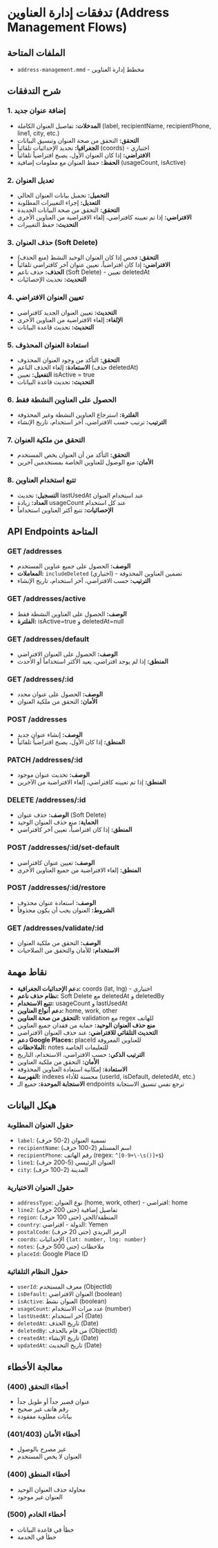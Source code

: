 # تدفقات إدارة العناوين (Address Management Flows)

## الملفات المتاحة
- `address-management.mmd` - مخطط إدارة العناوين

## شرح التدفقات

### 1. إضافة عنوان جديد
- **المدخلات:** تفاصيل العنوان الكاملة (label, recipientName, recipientPhone, line1, city, etc.)
- **التحقق:** التحقق من صحة العنوان وتنسيق البيانات
- **الجغرافيا:** تحديد الإحداثيات تلقائياً (coords) - اختياري
- **الافتراضي:** إذا كان العنوان الأول، يصبح افتراضياً تلقائياً
- **الحفظ:** حفظ العنوان مع معلومات إضافية (usageCount, isActive)

### 2. تعديل العنوان
- **التحميل:** تحميل بيانات العنوان الحالي
- **التعديل:** إجراء التغييرات المطلوبة
- **التحقق:** التحقق من صحة البيانات الجديدة
- **الافتراضي:** إذا تم تعيينه كافتراضي، إلغاء الافتراضية من العناوين الأخرى
- **التحديث:** حفظ التغييرات

### 3. حذف العنوان (Soft Delete)
- **التحقق:** فحص إذا كان العنوان الوحيد النشط (منع الحذف)
- **الافتراضي:** إذا كان افتراضياً، تعيين عنوان آخر كافتراضي تلقائياً
- **الحذف:** حذف ناعم (Soft Delete) - تعيين deletedAt
- **التحديث:** تحديث الإحصائيات

### 4. تعيين العنوان الافتراضي
- **التحديث:** تعيين العنوان الجديد كافتراضي
- **الإلغاء:** إلغاء الافتراضية من العناوين الأخرى
- **التحديث:** تحديث قاعدة البيانات

### 5. استعادة العنوان المحذوف
- **التحقق:** التأكد من وجود العنوان المحذوف
- **الاستعادة:** إلغاء الحذف الناعم (حذف deletedAt)
- **التفعيل:** تعيين isActive = true
- **التحديث:** تحديث قاعدة البيانات

### 6. الحصول على العناوين النشطة فقط
- **الفلترة:** استرجاع العناوين النشطة وغير المحذوفة
- **الترتيب:** ترتيب حسب الافتراضي، آخر استخدام، تاريخ الإنشاء

### 7. التحقق من ملكية العنوان
- **التحقق:** التأكد من أن العنوان يخص المستخدم
- **الأمان:** منع الوصول للعناوين الخاصة بمستخدمين آخرين

### 8. تتبع استخدام العناوين
- **التسجيل:** تحديث lastUsedAt عند استخدام العنوان
- **العداد:** زيادة usageCount عند كل استخدام
- **الإحصائيات:** تتبع أكثر العناوين استخداماً

## API Endpoints المتاحة

### GET /addresses
- **الوصف:** الحصول على جميع عناوين المستخدم
- **المعاملات:** `includeDeleted` (اختياري) - تضمين العناوين المحذوفة
- **الترتيب:** حسب الافتراضي، آخر استخدام، تاريخ الإنشاء

### GET /addresses/active
- **الوصف:** الحصول على العناوين النشطة فقط
- **الفلترة:** isActive=true و deletedAt=null

### GET /addresses/default
- **الوصف:** الحصول على العنوان الافتراضي
- **المنطق:** إذا لم يوجد افتراضي، يعيد الأكثر استخداماً أو الأحدث

### GET /addresses/:id
- **الوصف:** الحصول على عنوان محدد
- **الأمان:** التحقق من ملكية العنوان

### POST /addresses
- **الوصف:** إنشاء عنوان جديد
- **المنطق:** إذا كان الأول، يصبح افتراضياً تلقائياً

### PATCH /addresses/:id
- **الوصف:** تحديث عنوان موجود
- **المنطق:** إذا تم تعيينه كافتراضي، إلغاء الافتراضية من الآخرين

### DELETE /addresses/:id
- **الوصف:** حذف عنوان (Soft Delete)
- **الحماية:** منع حذف العنوان الوحيد
- **المنطق:** إذا كان افتراضياً، تعيين آخر كافتراضي

### POST /addresses/:id/set-default
- **الوصف:** تعيين عنوان كافتراضي
- **المنطق:** إلغاء الافتراضية من جميع العناوين الأخرى

### POST /addresses/:id/restore
- **الوصف:** استعادة عنوان محذوف
- **الشروط:** العنوان يجب أن يكون محذوفاً

### GET /addresses/validate/:id
- **الوصف:** التحقق من ملكية العنوان
- **الاستخدام:** للأمان والتحقق من الصلاحيات

## نقاط مهمة
- **دعم الإحداثيات الجغرافية:** coords (lat, lng) - اختياري
- **نظام حذف ناعم:** Soft Delete مع deletedAt و deletedBy
- **تتبع الاستخدام:** usageCount و lastUsedAt
- **دعم أنواع العناوين:** home, work, other
- **التحقق من صحة العناوين:** validation مع regex للهاتف
- **منع حذف العنوان الوحيد:** حماية من فقدان جميع العناوين
- **التحديث التلقائي للافتراضي:** عند حذف العنوان الافتراضي
- **دعم Google Places:** placeId للعناوين المعروفة
- **الملاحظات:** notes للتعليمات الخاصة
- **الترتيب الذكي:** حسب الافتراضي، الاستخدام، التاريخ
- **الأمان:** التحقق من ملكية العناوين
- **الاستعادة:** إمكانية استعادة العناوين المحذوفة
- **الفهرسة:** indexes محسنة للأداء (userId, isDefault, deletedAt, etc.)
- **الاستجابة الموحدة:** جميع الـ endpoints ترجع نفس تنسيق الاستجابة

## هيكل البيانات

### حقول العنوان المطلوبة
- `label`: تسمية العنوان (2-50 حرف)
- `recipientName`: اسم المستلم (2-100 حرف)
- `recipientPhone`: رقم الهاتف (regex: `^[0-9+\-\s()]+$`)
- `line1`: العنوان الرئيسي (5-200 حرف)
- `city`: المدينة (2-100 حرف)

### حقول العنوان الاختيارية
- `addressType`: نوع العنوان (home, work, other) - افتراضي: home
- `line2`: تفاصيل إضافية (حتى 200 حرف)
- `region`: المنطقة/الحي (حتى 100 حرف)
- `country`: الدولة - افتراضي: Yemen
- `postalCode`: الرمز البريدي (حتى 20 حرف)
- `coords`: الإحداثيات `{lat: number, lng: number}`
- `notes`: ملاحظات (حتى 500 حرف)
- `placeId`: Google Place ID

### حقول النظام التلقائية
- `userId`: معرف المستخدم (ObjectId)
- `isDefault`: العنوان الافتراضي (boolean)
- `isActive`: العنوان نشط (boolean)
- `usageCount`: عدد مرات الاستخدام (number)
- `lastUsedAt`: آخر استخدام (Date)
- `deletedAt`: تاريخ الحذف (Date)
- `deletedBy`: من قام بالحذف (ObjectId)
- `createdAt`: تاريخ الإنشاء (Date)
- `updatedAt`: تاريخ التحديث (Date)

## معالجة الأخطاء

### أخطاء التحقق (400)
- عنوان قصير جداً أو طويل جداً
- رقم هاتف غير صحيح
- بيانات مطلوبة مفقودة

### أخطاء الأمان (401/403)
- غير مصرح بالوصول
- العنوان لا يخص المستخدم

### أخطاء المنطق (400)
- محاولة حذف العنوان الوحيد
- العنوان غير موجود

### أخطاء الخادم (500)
- خطأ في قاعدة البيانات
- خطأ في الخدمة
